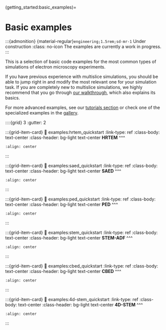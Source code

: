 (getting_started:basic_examples)=
# Basic examples

:::{admonition} {material-regular}`engineering;1.5rem;sd-mr-1` Under construction
:class: no-icon
The examples are currently a work in progress. 
:::

This is a selection of basic code examples for the most common types of simulations of electron microscopy experiments.

If you have previous experience with multislice simulations, you should be able to jump right in and modify the most 
relevant one for your simulation task. If you are completely new to multislice simulations, we highly recommend that
you go through [our walkthrough](user_guide:walkthrough), which also explains its basics. 

For more advanced examples, see our [tutorials section](tutorials:tutorials) or check one of the specialized examples in 
the [gallery](user_guide:example_gallery).

::::{grid} 3
:gutter: 2

:::{grid-item-card}
:link: examples:hrtem_quickstart
:link-type: ref
:class-body: text-center
:class-header: bg-light text-center
**HRTEM**
^^^
```{image} ../user_guide/examples/thumbnails/hrtem_quickstart.png
:align: center
```
:::

:::{grid-item-card}
:link: examples:saed_quickstart
:link-type: ref
:class-body: text-center
:class-header: bg-light text-center
**SAED**
^^^
```{image} ../user_guide/examples/thumbnails/saed_quickstart.png
:align: center
```
:::

:::{grid-item-card}
:link: examples:ped_quickstart
:link-type: ref
:class-body: text-center
:class-header: bg-light text-center
**PED**
^^^
```{image} ../user_guide/examples/thumbnails/ped_quickstart.png
:align: center
```
:::

:::{grid-item-card}
:link: examples:stem_quickstart
:link-type: ref
:class-body: text-center
:class-header: bg-light text-center
**STEM-ADF**
^^^
```{image} ../user_guide/examples/thumbnails/stem_quickstart.png
:align: center
```
:::

:::{grid-item-card}
:link: examples:cbed_quickstart
:link-type: ref
:class-body: text-center
:class-header: bg-light text-center
**CBED**
^^^
```{image} ../user_guide/examples/thumbnails/cbed_quickstart.png
:align: center
```
:::

:::{grid-item-card}
:link: examples:4d-stem_quickstart
:link-type: ref
:class-body: text-center
:class-header: bg-light text-center
**4D-STEM**
^^^
```{image} ../user_guide/examples/thumbnails/4d-stem_quickstart.png
:align: center
```
:::